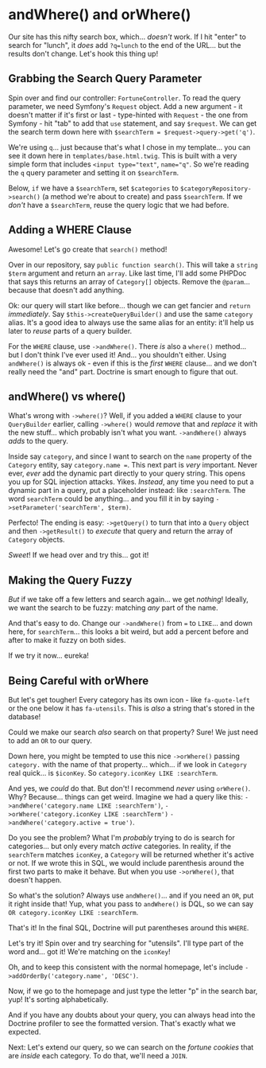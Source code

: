 # andWhere() and orWhere()

Our site has this nifty search box, which... *doesn't* work. If I hit "enter"
to search for "lunch", it *does* add `?q=lunch` to the end of the URL... but the
results don't change. Let's hook this thing up!

## Grabbing the Search Query Parameter

Spin over and find our controller: `FortuneController`. To read the query
parameter, we need Symfony's `Request` object. Add a new argument - it doesn't
matter if it's first or last - type-hinted with `Request` - the one from Symfony -
hit "tab" to add that `use` statement, and say `$request`. We can get the search
term down here with `$searchTerm = $request->query->get('q')`.

We're using `q`... just because that's what I chose in my template... you can see
it down here in `templates/base.html.twig`. This is built with a very simple form
that includes `<input type="text"`, `name="q"`. So we're reading the `q` query
parameter and setting it on `$searchTerm`.

Below, `if` we have a `$searchTerm`, set `$categories` to
`$categoryRepository->search()` (a method we're about to create) and pass
`$searchTerm`. If we *don't* have a `$searchTerm`, reuse the query logic that
we had before.

## Adding a WHERE Clause

Awesome! Let's go create that `search()` method!

Over in our repository, say `public function search()`. This will take a `string
$term` argument and return an `array`. Like last time, I'll add some
PHPDoc that says this returns an array of `Category[]` objects. Remove the `@param`...
because that doesn't add anything.

Ok: our query will start like before... though we can get fancier and `return`
*immediately*. Say `$this->createQueryBuilder()` and use the same `category` alias.
It's a good idea to always use the same alias for an entity: it'll help us later
to *reuse* parts of a query builder.

For the `WHERE` clause, use `->andWhere()`. There *is* also a `where()` method... but
I don't think I've ever used it! And... you shouldn't either. Using `andWhere()`
is always ok - even if this is the *first* `WHERE` clause... and we don't really
need the "and" part. Doctrine is smart enough to figure that out.

## andWhere() vs where()

What's wrong with `->where()`? Well, if you added a `WHERE` clause to
your `QueryBuilder` earlier, calling `->where()` would *remove* that and *replace*
it with the new stuff... which probably isn't what you want. `->andWhere()` always
*adds* to the query.

Inside say `category`, and since I want to search on the `name` property of the
`Category` entity, say `category.name =`. This next part is *very* important. Never
ever, *ever* add the dynamic part directly to your query string. This opens you up
for SQL injection attacks. Yikes. *Instead*, any time you need to put a dynamic part in
a query, put a placeholder instead: like `:searchTerm`. The word `searchTerm`
could be anything... and you fill it in by saying
`->setParameter('searchTerm', $term)`.

Perfecto! The ending is easy: `->getQuery()` to turn that into a `Query` object
and then `->getResult()` to *execute* that query and return the array of `Category`
objects.

*Sweet*! If we head over and try this... got it!

## Making the Query Fuzzy

*But* if we take off a few letters and search again... we get *nothing*!
Ideally, we want the search to be fuzzy: matching *any* part of the name.

And that's easy to do. Change our `->andWhere()` from `=` to `LIKE`... and down here,
for `searchTerm`... this looks a bit weird, but add a percent before and after
to make it fuzzy on both sides.

If we try it now... eureka!

## Being Careful with orWhere

But let's get tougher! Every category has its own icon - like `fa-quote-left` or the
one below it has `fa-utensils`. This is *also* a string that's stored in the database!

Could we make our search *also* search on that property? Sure! We just need to add
an `OR` to our query.

Down here, you might be tempted to use this nice `->orWhere()` passing `category.`
with the name of that property... which... if we look in `Category` real quick...
is `$iconKey`. So `category.iconKey LIKE :searchTerm`.

And yes, we *could* do that. But don't! I recommend *never* using `orWhere()`.
Why? Because... things can get weird. Imagine we had a query like this:
`->andWhere('category.name LIKE :searchTerm')`,
`->orWhere('category.iconKey LIKE :searchTerm')`
`->andWhere('category.active = true')`.

Do you see the problem? What I'm *probably* trying to do is search for categories...
but only every match *active* categories. In reality, if the `searchTerm`
matches `iconKey`, a `Category` will be returned whether it's active or not.
If we wrote this in SQL, we would include parenthesis around the first two parts
to make it behave. But when you use `->orWhere()`, that doesn't happen.

So what's the solution? Always use `andWhere()`... and if you need an `OR`, put
it right inside that! Yup, what you pass to `andWhere()` is DQL, so we can say
`OR category.iconKey LIKE :searchTerm`.

That's it! In the final SQL, Doctrine will put parentheses around this `WHERE`.

Let's try it! Spin over and try searching for "utensils". I'll type part of the
word  and... got it! We're matching on the `iconKey`!

Oh, and to keep this consistent with the normal homepage, let's include
`->addOrderBy('category.name', 'DESC')`.

Now, if we go to the homepage and just type the letter "p" in the search bar, yup!
It's sorting alphabetically.

And if you have any doubts about your query, you can always head into the Doctrine
profiler to see the formatted version. That's exactly what we expected.

Next: Let's extend our query, so we can search on the *fortune cookies* that 
are *inside* each category. To do that, we'll need a `JOIN`.
